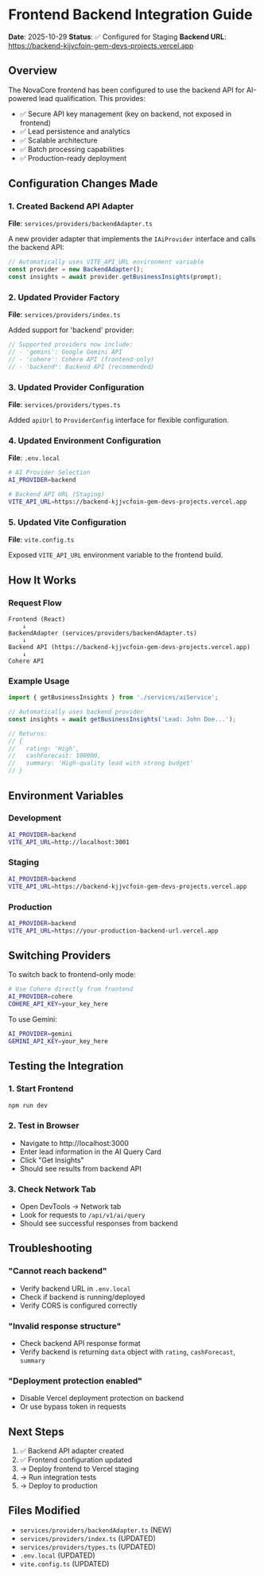 # Frontend Backend Integration Guide

**Date**: 2025-10-29
**Status**: ✅ Configured for Staging
**Backend URL**: https://backend-kjjvcfoin-gem-devs-projects.vercel.app

## Overview

The NovaCore frontend has been configured to use the backend API for AI-powered lead qualification. This provides:

- ✅ Secure API key management (key on backend, not exposed in frontend)
- ✅ Lead persistence and analytics
- ✅ Scalable architecture
- ✅ Batch processing capabilities
- ✅ Production-ready deployment

## Configuration Changes Made

### 1. Created Backend API Adapter
**File**: `services/providers/backendAdapter.ts`

A new provider adapter that implements the `IAiProvider` interface and calls the backend API:

```typescript
// Automatically uses VITE_API_URL environment variable
const provider = new BackendAdapter();
const insights = await provider.getBusinessInsights(prompt);
```

### 2. Updated Provider Factory
**File**: `services/providers/index.ts`

Added support for 'backend' provider:

```typescript
// Supported providers now include:
// - 'gemini': Google Gemini API
// - 'cohere': Cohere API (frontend-only)
// - 'backend': Backend API (recommended)
```

### 3. Updated Provider Configuration
**File**: `services/providers/types.ts`

Added `apiUrl` to `ProviderConfig` interface for flexible configuration.

### 4. Updated Environment Configuration
**File**: `.env.local`

```bash
# AI Provider Selection
AI_PROVIDER=backend

# Backend API URL (Staging)
VITE_API_URL=https://backend-kjjvcfoin-gem-devs-projects.vercel.app
```

### 5. Updated Vite Configuration
**File**: `vite.config.ts`

Exposed `VITE_API_URL` environment variable to the frontend build.

## How It Works

### Request Flow

```
Frontend (React)
    ↓
BackendAdapter (services/providers/backendAdapter.ts)
    ↓
Backend API (https://backend-kjjvcfoin-gem-devs-projects.vercel.app)
    ↓
Cohere API
```

### Example Usage

```typescript
import { getBusinessInsights } from './services/aiService';

// Automatically uses backend provider
const insights = await getBusinessInsights('Lead: John Doe...');

// Returns:
// {
//   rating: 'High',
//   cashForecast: 100000,
//   summary: 'High-quality lead with strong budget'
// }
```

## Environment Variables

### Development
```bash
AI_PROVIDER=backend
VITE_API_URL=http://localhost:3001
```

### Staging
```bash
AI_PROVIDER=backend
VITE_API_URL=https://backend-kjjvcfoin-gem-devs-projects.vercel.app
```

### Production
```bash
AI_PROVIDER=backend
VITE_API_URL=https://your-production-backend-url.vercel.app
```

## Switching Providers

To switch back to frontend-only mode:

```bash
# Use Cohere directly from frontend
AI_PROVIDER=cohere
COHERE_API_KEY=your_key_here
```

To use Gemini:

```bash
AI_PROVIDER=gemini
GEMINI_API_KEY=your_key_here
```

## Testing the Integration

### 1. Start Frontend
```bash
npm run dev
```

### 2. Test in Browser
- Navigate to http://localhost:3000
- Enter lead information in the AI Query Card
- Click "Get Insights"
- Should see results from backend API

### 3. Check Network Tab
- Open DevTools → Network tab
- Look for requests to `/api/v1/ai/query`
- Should see successful responses from backend

## Troubleshooting

### "Cannot reach backend"
- Verify backend URL in `.env.local`
- Check if backend is running/deployed
- Verify CORS is configured correctly

### "Invalid response structure"
- Check backend API response format
- Verify backend is returning `data` object with `rating`, `cashForecast`, `summary`

### "Deployment protection enabled"
- Disable Vercel deployment protection on backend
- Or use bypass token in requests

## Next Steps

1. ✅ Backend API adapter created
2. ✅ Frontend configuration updated
3. → Deploy frontend to Vercel staging
4. → Run integration tests
5. → Deploy to production

## Files Modified

- `services/providers/backendAdapter.ts` (NEW)
- `services/providers/index.ts` (UPDATED)
- `services/providers/types.ts` (UPDATED)
- `.env.local` (UPDATED)
- `vite.config.ts` (UPDATED)

